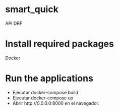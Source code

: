 # smart_quick
API DRF

<h1>Install required packages</h1>

Docker

<h1>Run the applications</h1>
<ul>
  <li>Ejecutar docker-compose build</li>
  <li>Ejecutar docker-compose up</li>
  <li>Abrir http://0.0.0.0:8000 en el navegador.</li>
</ul>

